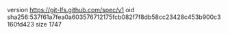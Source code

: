 version https://git-lfs.github.com/spec/v1
oid sha256:537f61a7fea0a603576712175fcb082f7f8db58cc23428c453b900c3160fd423
size 1747
